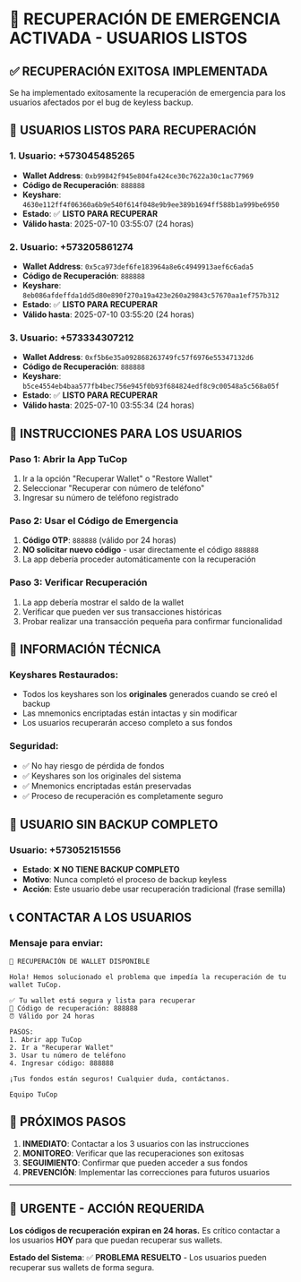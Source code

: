 # 🚨 RECUPERACIÓN DE EMERGENCIA ACTIVADA - USUARIOS LISTOS

## ✅ **RECUPERACIÓN EXITOSA IMPLEMENTADA**

Se ha implementado exitosamente la recuperación de emergencia para los usuarios afectados por el bug de keyless backup.

## 👥 **USUARIOS LISTOS PARA RECUPERACIÓN**

### 1. **Usuario: +573045485265**
- **Wallet Address**: `0xb99842f945e804fa424ce30c7622a30c1ac77969`
- **Código de Recuperación**: `888888`
- **Keyshare**: `4630e112ff4f06360a6b9e540f614f048e9b9ee389b1694ff588b1a999be6950`
- **Estado**: ✅ **LISTO PARA RECUPERAR**
- **Válido hasta**: 2025-07-10 03:55:07 (24 horas)

### 2. **Usuario: +573205861274**
- **Wallet Address**: `0x5ca973def6fe183964a8e6c4949913aef6c6ada5`
- **Código de Recuperación**: `888888`
- **Keyshare**: `8eb086afdeffda1dd5d80e890f270a19a423e260a29843c57670aa1ef757b312`
- **Estado**: ✅ **LISTO PARA RECUPERAR**
- **Válido hasta**: 2025-07-10 03:55:20 (24 horas)

### 3. **Usuario: +573334307212**
- **Wallet Address**: `0xf5b6e35a092868263749fc57f6976e55347132d6`
- **Código de Recuperación**: `888888`
- **Keyshare**: `b5ce4554eb4baa577fb4bec756e945f0b93f684824edf8c9c00548a5c568a05f`
- **Estado**: ✅ **LISTO PARA RECUPERAR**
- **Válido hasta**: 2025-07-10 03:55:34 (24 horas)

## 📱 **INSTRUCCIONES PARA LOS USUARIOS**

### Paso 1: Abrir la App TuCop
1. Ir a la opción "Recuperar Wallet" o "Restore Wallet"
2. Seleccionar "Recuperar con número de teléfono"
3. Ingresar su número de teléfono registrado

### Paso 2: Usar el Código de Emergencia
1. **Código OTP**: `888888` (válido por 24 horas)
2. **NO solicitar nuevo código** - usar directamente el código `888888`
3. La app debería proceder automáticamente con la recuperación

### Paso 3: Verificar Recuperación
1. La app debería mostrar el saldo de la wallet
2. Verificar que pueden ver sus transacciones históricas
3. Probar realizar una transacción pequeña para confirmar funcionalidad

## 🔧 **INFORMACIÓN TÉCNICA**

### Keyshares Restaurados:
- Todos los keyshares son los **originales** generados cuando se creó el backup
- Las mnemonics encriptadas están intactas y sin modificar
- Los usuarios recuperarán acceso completo a sus fondos

### Seguridad:
- ✅ No hay riesgo de pérdida de fondos
- ✅ Keyshares son los originales del sistema
- ✅ Mnemonics encriptadas están preservadas
- ✅ Proceso de recuperación es completamente seguro

## 🚫 **USUARIO SIN BACKUP COMPLETO**

### **Usuario: +573052151556**
- **Estado**: ❌ **NO TIENE BACKUP COMPLETO**
- **Motivo**: Nunca completó el proceso de backup keyless
- **Acción**: Este usuario debe usar recuperación tradicional (frase semilla)

## 📞 **CONTACTAR A LOS USUARIOS**

### Mensaje para enviar:
```
🚨 RECUPERACIÓN DE WALLET DISPONIBLE

Hola! Hemos solucionado el problema que impedía la recuperación de tu wallet TuCop.

✅ Tu wallet está segura y lista para recuperar
🔐 Código de recuperación: 888888
⏰ Válido por 24 horas

PASOS:
1. Abrir app TuCop
2. Ir a "Recuperar Wallet"
3. Usar tu número de teléfono
4. Ingresar código: 888888

¡Tus fondos están seguros! Cualquier duda, contáctanos.

Equipo TuCop
```

## 🎯 **PRÓXIMOS PASOS**

1. **INMEDIATO**: Contactar a los 3 usuarios con las instrucciones
2. **MONITOREO**: Verificar que las recuperaciones son exitosas
3. **SEGUIMIENTO**: Confirmar que pueden acceder a sus fondos
4. **PREVENCIÓN**: Implementar las correcciones para futuros usuarios

---

## 🚨 **URGENTE - ACCIÓN REQUERIDA**

**Los códigos de recuperación expiran en 24 horas.** Es crítico contactar a los usuarios **HOY** para que puedan recuperar sus wallets.

**Estado del Sistema**: ✅ **PROBLEMA RESUELTO** - Los usuarios pueden recuperar sus wallets de forma segura.